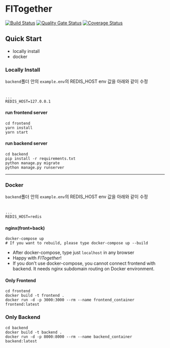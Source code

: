 # FITogether
[![Build Status](https://app.travis-ci.com/swsnu/swppfall2022-team4.svg?branch=main)](https://app.travis-ci.com/swsnu/swppfall2022-team4)
[![Quality Gate Status](https://sonarcloud.io/api/project_badges/measure?project=swsnu_swppfall2022-team4&metric=alert_status)](https://sonarcloud.io/summary/new_code?id=swsnu_swppfall2022-team4)
[![Coverage Status](https://coveralls.io/repos/github/swsnu/swppfall2022-team4/badge.svg?branch=main&kill_cache=1)](https://coveralls.io/github/swsnu/swppfall2022-team4?branch=main)

## Quick Start
- locally install
- docker

### Locally Install
```backend```폴더 안의 ```example.env```의 REDIS_HOST env 값을 아래와 같이 수정
######
    ...
    REDIS_HOST=127.0.0.1
    
#### run frontend server
    cd frontend
    yarn install
    yarn start
#### run backend server
    cd backend
    pip install -r requirements.txt
    python manage.py migrate
    python manage.py runserver
------------------
### Docker
```backend```폴더 안의 ```example.env```의 REDIS_HOST env 값을 아래와 같이 수정
######
    ...
    REDIS_HOST=redis
#### nginx(front+back)
    docker-compose up
    # If you want to rebuild, please type docker-compose up --build
- After docker-compose, type just ```localhost``` in any browser
- Happy with _FITogether_!
- If you don't use docker-compose, you cannot connect frontend with backend. It needs nginx subdomain routing on Docker environment.
#### Only Frontend
    cd frontend
    docker build -t frontend .
    docker run -d -p 3000:3000 --rm --name frontend_container frontend:latest
### Only Backend
    cd backend
    docker build -t backend .
    docker run -d -p 8000:8000 --rm --name backend_container backend:latest

